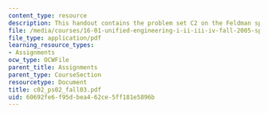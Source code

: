 ```yaml
---
content_type: resource
description: This handout contains the problem set C2 on the Feldman spider package.
file: /media/courses/16-01-unified-engineering-i-ii-iii-iv-fall-2005-spring-2006/60692fe6f95dbea462ce5ff181e5896b_c02_ps02_fall03.pdf
file_type: application/pdf
learning_resource_types:
- Assignments
ocw_type: OCWFile
parent_title: Assignments
parent_type: CourseSection
resourcetype: Document
title: c02_ps02_fall03.pdf
uid: 60692fe6-f95d-bea4-62ce-5ff181e5896b
---
```

